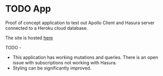 # TODO App

Proof of concept application to test out Apollo Client and Hasura server connected to a Heroku cloud database.

The site is hosted [here](http://narnian12.github.io/ps_todo)

TODO -
* This application has working mutations and queries. There is an open issue with subscriptions not working with Hasura.
* Styling can be significantly improved.